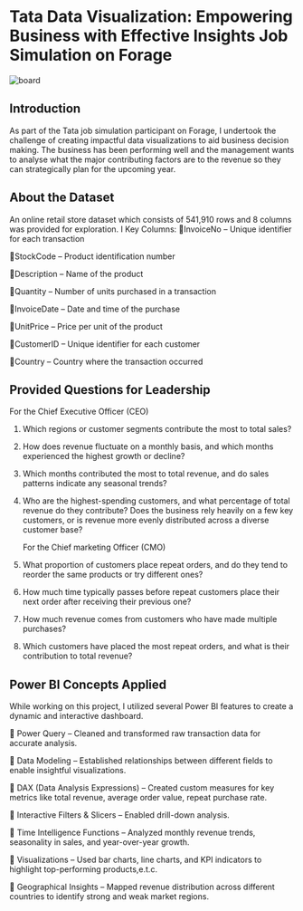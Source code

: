 # Tata Data Visualization: Empowering Business with Effective Insights Job Simulation on Forage 
![board](https://github.com/user-attachments/assets/106894ed-d8d2-4af0-ab92-86fa040a34b9)

## Introduction
As part of the Tata job simulation participant on Forage, I undertook the challenge of creating impactful data visualizations to aid business decision making. The business has been performing well and the management wants to analyse what the major contributing factors are to the revenue so they can strategically plan for the upcoming year.

## About the Dataset
An online retail store dataset which consists of 541,910 rows and 8 columns was provided for exploration. I
Key Columns:
🔹InvoiceNo – Unique identifier for each transaction

🔹StockCode – Product identification number

🔹Description – Name of the product

🔹Quantity – Number of units purchased in a transaction

🔹InvoiceDate – Date and time of the purchase

🔹UnitPrice – Price per unit of the product

🔹CustomerID – Unique identifier for each customer

🔹Country – Country where the transaction occurred

## Provided Questions for Leadership
For the Chief Executive Officer (CEO)
1. Which regions or customer segments contribute the most to total sales?
2. How does revenue fluctuate on a monthly basis, and which months experienced the highest growth or decline?
3. Which months contributed the most to total revenue, and do sales patterns indicate any seasonal trends?
4. Who are the highest-spending customers, and what percentage of total revenue do they contribute? Does the business rely heavily on a few key customers, or is revenue more evenly 
   distributed across a diverse customer base?

   For the Chief marketing Officer (CMO)
1. What proportion of customers place repeat orders, and do they tend to reorder the same products or try different ones?
2. How much time typically passes before repeat customers place their next order after receiving their previous one?
3. How much revenue comes from customers who have made multiple purchases?
4. Which customers have placed the most repeat orders, and what is their contribution to total revenue?

## Power BI Concepts Applied
   While working on this project, I utilized several Power BI features to create a dynamic and interactive dashboard.

🔹 Power Query – Cleaned and transformed raw transaction data for accurate analysis.

🔹 Data Modeling – Established relationships between different fields to enable insightful visualizations.

🔹 DAX (Data Analysis Expressions) – Created custom measures for key metrics like total revenue, average order value, repeat purchase rate.

🔹 Interactive Filters & Slicers – Enabled drill-down analysis.

🔹 Time Intelligence Functions – Analyzed monthly revenue trends, seasonality in sales, and year-over-year growth.

🔹 Visualizations – Used bar charts, line charts, and KPI indicators to highlight top-performing products,e.t.c.

🔹 Geographical Insights – Mapped revenue distribution across different countries to identify strong and weak market regions.


